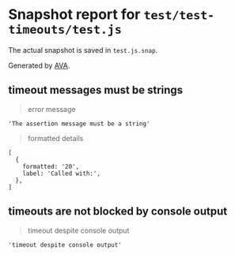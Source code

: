 # Snapshot report for `test/test-timeouts/test.js`

The actual snapshot is saved in `test.js.snap`.

Generated by [AVA](https://avajs.dev).

## timeout messages must be strings

> error message

    'The assertion message must be a string'

> formatted details

    [
      {
        formatted: '20',
        label: 'Called with:',
      },
    ]

## timeouts are not blocked by console output

> timeout despite console output

    'timeout despite console output'
